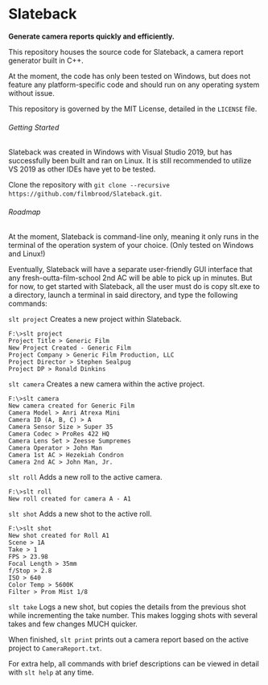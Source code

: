 # Slateback
**Generate camera reports quickly and efficiently.**

This repository houses the source code for Slateback, a camera report generator built in C++. 

At the moment, the code has only been tested on Windows, but does not feature any platform-specific code and should run on any operating system without issue.

This repository is governed by the MIT License, detailed in the `LICENSE` file.


###### Getting Started
Slateback was created in Windows with Visual Studio 2019, but has successfully been built and ran on Linux. It is still recommended to utilize VS 2019 as other IDEs have yet to be tested.

Clone the repository with `git clone --recursive https://github.com/filmbrood/Slateback.git`.


###### Roadmap
At the moment, Slateback is command-line only, meaning it only runs in the terminal of the operation system of your choice. (Only tested on Windows and Linux!)

Eventually, Slateback will have a separate user-friendly GUI interface that any fresh-outta-film-school 2nd AC will be able to pick up in minutes. But for now, to get started with Slateback, all the user must do is copy slt.exe to a directory, launch a terminal in said directory, and type the following commands:

`slt project` Creates a new project within Slateback.
```
F:\>slt project
Project Title > Generic Film
New Project Created - Generic Film
Project Company > Generic Film Production, LLC
Project Director > Stephen Sealpug
Project DP > Ronald Dinkins
```

`slt camera` Creates a new camera within the active project.
```
F:\>slt camera
New camera created for Generic Film
Camera Model > Anri Atrexa Mini
Camera ID (A, B, C) > A
Camera Sensor Size > Super 35
Camera Codec > ProRes 422 HQ
Camera Lens Set > Zeesse Sumpremes
Camera Operator > John Man
Camera 1st AC > Hezekiah Condron
Camera 2nd AC > John Man, Jr.
```

`slt roll` Adds a new roll to the active camera.
```
F:\>slt roll
New roll created for camera A - A1
```

`slt shot` Adds a new shot to the active roll.
```
F:\>slt shot
New shot created for Roll A1
Scene > 1A
Take > 1
FPS > 23.98
Focal Length > 35mm
f/Stop > 2.8
ISO > 640
Color Temp > 5600K
Filter > Prom Mist 1/8
```

`slt take` Logs a new shot, but copies the details from the previous shot while incrementing the take number. This makes logging shots with several takes and few changes MUCH quicker.

When finished, `slt print` prints out a camera report based on the active project to `CameraReport.txt`.

For extra help, all commands with brief descriptions can be viewed in detail with `slt help` at any time.